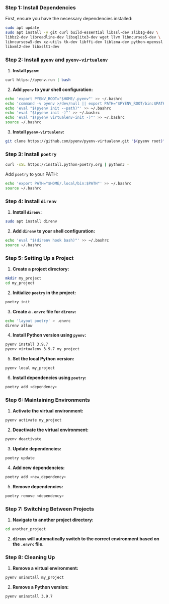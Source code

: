 ### Step 1: Install Dependencies

First, ensure you have the necessary dependencies installed:

```sh
sudo apt update
sudo apt install -y git curl build-essential libssl-dev zlib1g-dev \
libbz2-dev libreadline-dev libsqlite3-dev wget llvm libncurses5-dev \
libncursesw5-dev xz-utils tk-dev libffi-dev liblzma-dev python-openssl \
libxml2-dev libxslt1-dev
```

### Step 2: Install `pyenv` and `pyenv-virtualenv`

1. **Install `pyenv`:**

```sh
curl https://pyenv.run | bash
```

2. **Add `pyenv` to your shell configuration:**

```sh
echo 'export PYENV_ROOT="$HOME/.pyenv"' >> ~/.bashrc
echo 'command -v pyenv >/dev/null || export PATH="$PYENV_ROOT/bin:$PATH"' >> ~/.bashrc
echo 'eval "$(pyenv init --path)"' >> ~/.bashrc
echo 'eval "$(pyenv init -)"' >> ~/.bashrc
echo 'eval "$(pyenv virtualenv-init -)"' >> ~/.bashrc
source ~/.bashrc
```

3. **Install `pyenv-virtualenv`:**

```sh
git clone https://github.com/pyenv/pyenv-virtualenv.git "$(pyenv root)"/plugins/pyenv-virtualenv
```

### Step 3: Install `poetry`

```sh
curl -sSL https://install.python-poetry.org | python3 -
```

Add `poetry` to your PATH:

```sh
echo 'export PATH="$HOME/.local/bin:$PATH"' >> ~/.bashrc
source ~/.bashrc
```

### Step 4: Install `direnv`

1. **Install `direnv`:**

```sh
sudo apt install direnv
```

2. **Add `direnv` to your shell configuration:**

```sh
echo 'eval "$(direnv hook bash)"' >> ~/.bashrc
source ~/.bashrc
```

### Step 5: Setting Up a Project

1. **Create a project directory:**

```sh
mkdir my_project
cd my_project
```

2. **Initialize `poetry` in the project:**

```sh
poetry init
```

3. **Create a `.envrc` file for `direnv`:**

```sh
echo 'layout poetry' > .envrc
direnv allow
```

4. **Install Python version using `pyenv`:**

```sh
pyenv install 3.9.7
pyenv virtualenv 3.9.7 my_project
```

5. **Set the local Python version:**

```sh
pyenv local my_project
```

6. **Install dependencies using `poetry`:**

```sh
poetry add <dependency>
```

### Step 6: Maintaining Environments

1. **Activate the virtual environment:**

```sh
pyenv activate my_project
```

2. **Deactivate the virtual environment:**

```sh
pyenv deactivate
```

3. **Update dependencies:**

```sh
poetry update
```

4. **Add new dependencies:**

```sh
poetry add <new_dependency>
```

5. **Remove dependencies:**

```sh
poetry remove <dependency>
```

### Step 7: Switching Between Projects

1. **Navigate to another project directory:**

```sh
cd another_project
```

2. **`direnv` will automatically switch to the correct environment based on the `.envrc` file.**

### Step 8: Cleaning Up

1. **Remove a virtual environment:**

```sh
pyenv uninstall my_project
```

2. **Remove a Python version:**

```sh
pyenv uninstall 3.9.7
```

